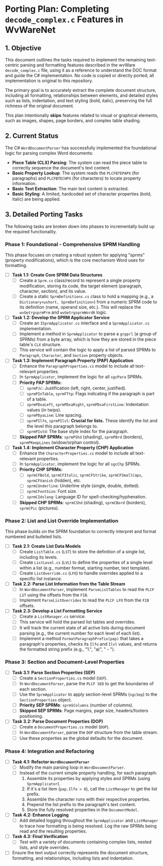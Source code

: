# Porting Plan: Completing `decode_complex.c` Features in WvWareNet

## 1. Objective

This document outlines the tasks required to implement the remaining text-centric parsing and formatting features described in the wvWare `decode_complex.c` file, using it as a reference to understand the DOC format and guide the C# implementation. No code is copied or directly ported; all implementation is original to this repository.

The primary goal is to accurately extract the complete document structure, including all formatting, relationships between elements, and detailed styles such as lists, indentation, and text styling (bold, italic), preserving the full richness of the original document.

This plan intentionally **skips** features related to visual or graphical elements, such as images, shapes, page borders, and complex table shading.

## 2. Current Status

The C# `WordDocumentParser` has successfully implemented the foundational logic for parsing complex Word documents:

-   **Piece Table (CLX) Parsing**: The system can read the piece table to correctly sequence the document's text content.
-   **Basic Property Lookup**: The system reads the `PLCFBTEPAPX` (for paragraphs) and `PLCFBTECHPX` (for characters) to locate property information.
-   **Basic Text Extraction**: The main text content is extracted.
-   **Basic Styling**: A limited, hardcoded set of character properties (bold, italic) are being applied.

## 3. Detailed Porting Tasks

The following tasks are broken down into phases to incrementally build up the required functionality.

### Phase 1: Foundational - Comprehensive SPRM Handling

This phase focuses on creating a robust system for applying "sprms" (property modifications), which is the core mechanism Word uses for formatting.

-   [ ] **Task 1.1: Create Core SPRM Data Structures**
    -   [ ] Create a `Sprm.cs` class/record to represent a single property modification, storing its code, the target element (paragraph, character, section), and its value.
    -   [ ] Create a static `SprmDefinitions.cs` class to hold a mapping (e.g., a `Dictionary<ushort, SprmDefinition>`) from a numeric SPRM code to its definition (name, operand size, etc.). This will replace the `wvGetrgsprmPrm` and `wvGetrgsprmWord6` logic.

-   [ ] **Task 1.2: Develop the SPRM Applicator Service**
    -   [ ] Create an `ISprmApplicator.cs` interface and a `SprmApplicator.cs` implementation.
    -   [ ] Implement a method in `SprmApplicator` to parse a `grpprl` (a group of SPRMs) from a byte array, which is how they are stored in the piece table's `CLX` structure.
    -   [ ] This service will contain the logic to apply a list of parsed SPRMs to `Paragraph`, `Character`, and `Section` property objects.

-   [ ] **Task 1.3: Implement Paragraph Property (PAP) Application**
    -   [ ] Enhance the `ParagraphProperties.cs` model to include all text-relevant properties.
    -   [ ] In `SprmApplicator`, implement the logic for all `sgcPara` SPRMs.
    -   [ ] **Priority PAP SPRMs:**
        -   [ ] `sprmPJc`: Justification (left, right, center, justified).
        -   [ ] `sprmPInTable`, `sprmFTtp`: Flags indicating if the paragraph is part of a table.
        -   [ ] `sprmPDxaLeft`, `sprmPDxaRight`, `sprmPDxaFirstLine`: Indentation values (in twips).
        -   [ ] `sprmPDyaLine`: Line spacing.
        -   [ ] `sprmPIlfo`, `sprmPIlvl`: **Crucial for lists.** These identify the list and the level this paragraph belongs to.
        -   [ ] `sprmPIstd`: The base style index for the paragraph.
    -   [ ] **Skipped PAP SPRMs**: `sprmPShd` (shading), `sprmPBrd` (borders), `sprmPKeepLines` (widow/orphan control).

-   [ ] **Task 1.4: Implement Character Property (CHP) Application**
    -   [ ] Enhance the `CharacterProperties.cs` model to include all text-relevant properties.
    -   [ ] In `SprmApplicator`, implement the logic for all `sgcChp` SPRMs.
    -   [ ] **Priority CHP SPRMs:**
        -   [ ] `sprmCFBold`, `sprmCFItalic`, `sprmCFStrike`, `sprmCFSmallCaps`, `sprmCFVanish` (hidden), etc.
        -   [ ] `sprmCUnderline`: Underline style (single, double, dotted).
        -   [ ] `sprmCFontSize`: Font size.
        -   [ ] `sprmCIdslang`: Language ID for spell-checking/hyphenation.
    -   [ ] **Skipped CHP SPRMs**: `sprmCShd` (shading), `sprmCBord` (borders), `sprmCPic` (pictures).

### Phase 2: List and List Override Implementation

This phase builds on the SPRM foundation to correctly interpret and format numbered and bulleted lists.

-   [ ] **Task 2.1: Create List Data Models**
    -   [ ] Create `ListTable.cs` (`LST`) to store the definition of a single list, including its levels.
    -   [ ] Create `ListLevel.cs` (`LVL`) to define the properties of a single level within a list (e.g., number format, starting number, text template).
    -   [ ] Create `ListOverride.cs` (`LFO`) to handle overrides applied to a specific list instance.

-   [ ] **Task 2.2: Parse List Information from the Table Stream**
    -   [ ] In `WordDocumentParser`, implement `ParseListTables` to read the `PLCF LST` using the offsets from the `FIB`.
    -   [ ] Implement `ParseListOverrides` to read the `PLCF LFO` from the `FIB` offsets.

-   [ ] **Task 2.3: Develop a List Formatting Service**
    -   [ ] Create a `ListManager.cs` service.
    -   [ ] This service will hold the parsed list tables and overrides.
    -   [ ] It will track the current state of all active lists during document parsing (e.g., the current number for each level of each list).
    -   [ ] Implement a method `FormatParagraphPrefix(pap)` that takes a paragraph's properties, checks its `Ilfo` and `Ilvl` values, and returns the formatted string prefix (e.g., "1.", "a)", "  - ").

### Phase 3: Section and Document-Level Properties

-   [ ] **Task 3.1: Parse Section Properties (SEP)**
    -   [ ] Create a `SectionProperties.cs` model (`SEP`).
    -   [ ] In `WordDocumentParser`, parse the `PLCF SED` to get the boundaries of each section.
    -   [ ] Use the `SprmApplicator` to apply section-level SPRMs (`sgcSep`) to the `SectionProperties` object.
    -   [ ] **Priority SEP SPRMs**: `sprmSColumns` (number of columns).
    -   [ ] **Skipped SEP SPRMs**: Page margins, page size, headers/footers positioning.

-   [ ] **Task 3.2: Parse Document Properties (DOP)**
    -   [ ] Create a `DocumentProperties.cs` model (`DOP`).
    -   [ ] In `WordDocumentParser`, parse the `DOP` structure from the table stream.
    -   [ ] Use these properties as the global defaults for the document.

### Phase 4: Integration and Refactoring

-   [ ] **Task 4.1: Refactor `WordDocumentParser`**
    -   [ ] Modify the main parsing loop in `WordDocumentParser`.
    -   [ ] Instead of the current simple property handling, for each paragraph:
        1.  Assemble its properties by applying styles and SPRMs (using `SprmApplicator`).
        2.  If it's a list item (`pap.Ilfo > 0`), call the `ListManager` to get the list prefix.
        3.  Assemble the character runs with their respective properties.
        4.  Prepend the list prefix to the paragraph's text content.
        5.  Store the fully resolved properties in the `DocumentModel`.

-   [ ] **Task 4.2: Enhance Logging**
    -   [ ] Add detailed logging throughout the `SprmApplicator` and `ListManager` to trace how formatting is being resolved. Log the raw SPRMs being read and the resulting properties.

-   [ ] **Task 4.3: Final Verification**
    -   [ ] Test with a variety of documents containing complex lists, nested lists, and style overrides.
-   [ ] Ensure the text output correctly represents the document structure, formatting, and relationships, including lists and indentation.
